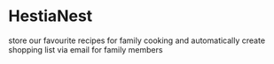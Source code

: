 # HestiaNest
store our favourite recipes for family cooking and automatically create shopping list via email for family members
